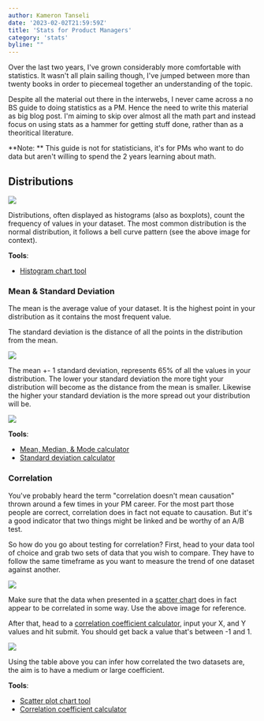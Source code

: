 ```yaml
---
author: Kameron Tanseli
date: '2023-02-02T21:59:59Z'
title: 'Stats for Product Managers'
category: 'stats'
byline: ""
---
```


Over the last two years, I've grown considerably more comfortable with statistics. It wasn't all plain sailing though, I've jumped between more than twenty books in order to piecemeal together an understanding of the topic.

Despite all the material out there in the interwebs, I never came across a no BS guide to doing statistics as a PM. Hence the need to write this material as big blog post. I'm aiming to skip over almost all the math part and instead focus on using stats as a hammer for getting stuff done, rather than as a theoritical literature.

**Note: ** This guide is not for statisticians, it's for PMs who want to do data but aren't willing to spend the 2 years learning about math.

## Distributions

![](https://www.albert.io/blog/wp-content/uploads/2016/12/1024px-Black_cherry_tree_histogram.svg.png)

Distributions, often displayed as histograms (also as boxplots), count the frequency of values in your dataset. The most common distribution is the normal distribution, it follows a bell curve pattern (see the above image for context).

**Tools**:
- [Histogram chart tool](https://www.statskingdom.com/histogram-maker.html)

### Mean & Standard Deviation

The mean is the average value of your dataset. It is the highest point in your distribution as it contains the most frequent value.

The standard deviation is the distance of all the points in the distribution from the mean. 

![](https://upload.wikimedia.org/wikipedia/commons/thumb/8/8c/Standard_deviation_diagram.svg/1200px-Standard_deviation_diagram.svg.png)

The mean +- 1 standard deviation, represents 65% of all the values in your distribution. The lower your standard deviation the more tight your distribution will become as the distance from the mean is smaller. Likewise the higher your standard deviation is the more spread out your distribution will be.

![](https://d20khd7ddkh5ls.cloudfront.net/high_low_standard_deviation.png)

**Tools**:
- [Mean, Median, & Mode calculator](https://www.calculatorsoup.com/calculators/statistics/mean-median-mode.php)
- [Standard deviation calculator](https://www.calculator.net/standard-deviation-calculator.html)

### Correlation

You've probably heard the term "correlation doesn't mean causation" thrown around a few times in your PM career. For the most part those people are correct, correlation does in fact not equate to causation. But it's a good indicator that two things might be linked and be worthy of an A/B test.

So how do you go about testing for correlation? First, head to your data tool of choice and grab two sets of data that you wish to compare. They have to follow the same timeframe as you want to measure the trend of one dataset against another.

![](https://www.simplypsychology.org/correlation.jpg?ezimgfmt=rs:376x266/rscb36/ngcb36/notWebP)

Make sure that the data when presented in a [scatter chart](https://www.rapidtables.com/tools/scatter-plot.html) does in fact appear to be correlated in some way. Use the above image for reference.

After that, head to a [correlation coefficient calculator](https://www.gigacalculator.com/calculators/correlation-coefficient-calculator.php), input your X, and Y values and hit submit. You should get back a value that's between -1 and 1.

![](/posts/pearson.png)

Using the table above you can infer how correlated the two datasets are, the aim is to have a medium or large coefficient.

**Tools**:
- [Scatter plot chart tool](https://www.rapidtables.com/tools/scatter-plot.html)
- [Correlation coefficient calculator](https://www.gigacalculator.com/calculators/correlation-coefficient-calculator.php)